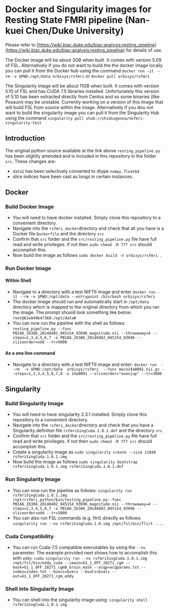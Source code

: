 #  Docker and Singularity images for Resting State FMRI pipeline (Nan-kuei Chen/Duke University) 
Please refer to [https://wiki.biac.duke.edu/biac:analysis:resting_pipeline](https://wiki.biac.duke.edu/biac:analysis:resting_pipeline) for details of use.

The Docker image will be about 3GB when built. It comes with version 5.09 of FSL.
Alternatively if you do not want to build the the docker image locally you can pull it from the Docker hub using the command `docker run -it --rm -v $PWD:/opt/data orbisys/rsfmri` or `docker pull orbisys/rsfmri`

The Singularity image will be about 11GB when built. It comes with version 5.10 of FSL and has CUDA 7.5 libraries installed.
Unfortunately this version of 5.10 has been extracted directly from Centos and so some binaries (like Possum) may be unstable. Currently working on a version of this image that will build FSL from source within the image.
Alternatively if you dou not want to build the singularity image you can pull it from the Singularity Hub using the command `singularity pull shub://chidiugonna/nkfmri-singularity-test`

## Introduction
The original python source available at the link above `resting_pipeline.py` has been slightly amended and is included in this repository in the folder `src`. These changes are:

* `data1` has been selectively converted to dtype `numpy.float64`
* slice indices have been cast as longs in certain instances.

## Docker

### Build Docker Image

* You will need to have docker installed. Simply clone this repository to a convenient directory.
* Navigate into the `rsfmri_docker`directory and check that all you have is a Docker file `Dockerfile` and the directory `src`
* Confirm that `src` folder and the `src/resting_pipeline.py` file have full read and write privileges. if not then `sudo chmod -R 777 src` should accomplish this.
* Now build the image as follows `sudo docker build -t orbisys/rsfmri .`


### Run Docker Image
#### Within Shell
* Navigate to a directory with a test NIFTII image and enter `docker run -it --rm -v $PWD:/opt/data --entrypoint /bin/bash orbisys/rsfmri`
* The docker image should run and automatically start in `/opt/data` directory which is mapped to the original directory from which you ran the image. The prompt should look something like below:
`root@62e040b47368:/opt/data#`
* You can now run the pipeline with the shell as follows: `resting_pipeline.py --func PBIA6_26386_20140402_045154_93696_magnitude.nii --throwaway=4 --steps=2,3,4,5,6,7 -o PBIA6_26386_20140402_045154_93696 --sliceorder=odd --tr=5000`

#### As a one line command
* Navigate to a directory with a test NIFTII image and enter: 
`docker run  --rm  -v $PWD:/opt/data  orbisys/rsfmri  --func moco14a0001.nii.gz --steps=1,2,3,4,5,6,7,8 -o 14a0001 --sliceorder="even|up" --tr=3000`

## Singularity

### Build Singularity Image

* You will need to have singularity 2.3.1 installed. Simply clone this repository to a convenient directory.
* Navigate into the `rsfmri_docker`directory and check that you have a Singularity definiton file `rsfmriSingCuda.1.0.1.def` and the directory `src`
* Confirm that `src` folder and the `src/resting_pipeline.py` file have full read and write privileges. if not then `sudo chmod -R 777 src` should accomplish this.
* Create a singularity image as `sudo singularity create --size 11048 rsfmriSingCuda.1.0.1.img`
* Now build the image as follows `sudo singularity bootstrap rsfmriSingCuda.1.0.1.img rsfmriSingCuda.1.0.1.def`

### Run Singularity Image
* You can now run the pipeline as follows: `singularity run rsfmriSingCuda.1.0.1.img /opt/rsfmri_python/bin/resting_pipeline.py--func PBIA6_26386_20140402_045154_93696_magnitude.nii --throwaway=4 --steps=2,3,4,5,6,7 -o PBIA6_26386_20140402_045154_93696 --sliceorder=odd --tr=5000`
* You can also run FSL commands (e.g. flirt) directly as follows: `singularity run --nv rsfmriSingCuda.1.0.img /opt/fsl/bin/flirt ....`

### Cuda Compatibility
* You can run Cuda-7.5 compatible executables by using the `--nv` parameter. The example provided next shows how to accomplish this with `eddy-cuda`:
`singularity run --nv rsfmriSingCuda.1.0.1.img /opt/fsl/bin/eddy_cuda --imain=G1_1_OFF_28271_cgm --mask=G1_1_OFF_28271_cgm0_brain_mask --acqp=acqparams.txt --index=index.txt --bvecs=bvecs --bvals=bvals --out=G1_1_OFF_28271_cgm_eddy`

### Shell into Singularity Image
* You can shell into the singularity image using: `singularity shell rsfmriSingCuda.1.0.1.img` 
